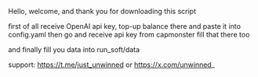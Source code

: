 Hello, welcome, and thank you for downloading this script

first of all receive OpenAI api key, top-up balance there and paste it into config.yaml
then go and receive api key from capmonster fill that there too

and finally fill you data into run_soft/data

support: https://t.me/just_unwinned or https://x.com/unwinned_
